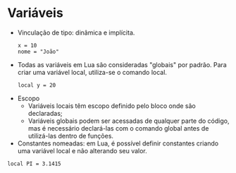 # Variáveis
- Vinculação de tipo: dinâmica e implícita.
	```
	x = 10 
	nome = "João"
	```
- Todas as variáveis em Lua são consideradas "globais" por padrão. Para criar uma variável local, utiliza-se o comando local.
	```
	local y = 20
	```
- Escopo
	- Variáveis locais têm escopo definido pelo bloco onde são declaradas;
	- Variáveis globais podem ser acessadas de qualquer parte do código, mas é necessário declará-las com o comando global antes de utilizá-las dentro de funções.
- Constantes nomeadas: em Lua, é possível definir constantes criando uma variável local e não alterando seu valor. 
```
local PI = 3.1415
```
